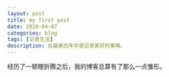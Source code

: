 ```yaml
---
layout: post
title: my first post
date: 2020-04-07
categories: blog
tags: [记录生活]
description: 在最美的年华里记录美好的事情。
---
```


经历了一顿瞎折腾之后，我的博客总算有了那么一点雏形。












